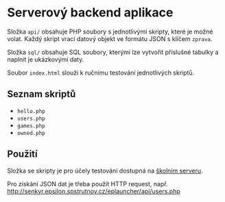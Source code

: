 # Serverový backend aplikace

Složka `api/` obsahuje PHP soubory s jednotlivými skripty, které je možné volat. Každý skript vrací datový objekt ve formátu JSON s klíčem `zprava`.

Složka `sql/` obsahuje SQL soubory, kterými lze vytvořit příslušné tabulky a naplnit je ukázkovými daty.

Soubor `index.html` slouží k ručnímu testování jednotlivých skriptů.

## Seznam skriptů

* `hello.php`
* `users.php`
* `games.php`
* `owned.php`

## Použití

Složka se skripty je pro účely testování dostupná na [školním serveru](http://senkyr.epsilon.spstrutnov.cz/eplauncher/api/).

Pro získání JSON dat je třeba použít HTTP request, např. http://senkyr.epsilon.spstrutnov.cz/eplauncher/api/users.php
